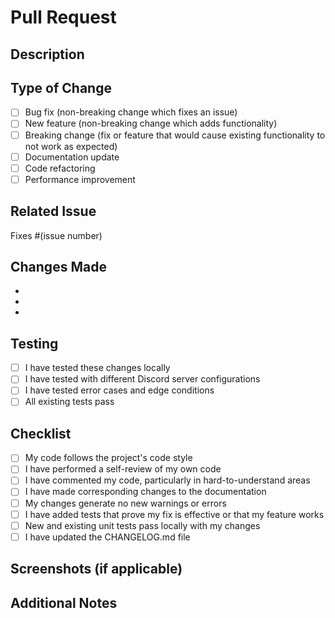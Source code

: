 # Pull Request

## Description

<!-- Provide a brief description of the changes in this PR -->

## Type of Change

<!-- Put an 'x' in the boxes that apply -->

- [ ] Bug fix (non-breaking change which fixes an issue)
- [ ] New feature (non-breaking change which adds functionality)
- [ ] Breaking change (fix or feature that would cause existing functionality to not work as expected)
- [ ] Documentation update
- [ ] Code refactoring
- [ ] Performance improvement

## Related Issue

<!-- Link to the issue this PR addresses (if applicable) -->

Fixes #(issue number)

## Changes Made

<!-- List the main changes made in this PR -->

-
-
-

## Testing

<!-- Describe the tests you ran to verify your changes -->

- [ ] I have tested these changes locally
- [ ] I have tested with different Discord server configurations
- [ ] I have tested error cases and edge conditions
- [ ] All existing tests pass

## Checklist

<!-- Put an 'x' in the boxes once completed -->

- [ ] My code follows the project's code style
- [ ] I have performed a self-review of my own code
- [ ] I have commented my code, particularly in hard-to-understand areas
- [ ] I have made corresponding changes to the documentation
- [ ] My changes generate no new warnings or errors
- [ ] I have added tests that prove my fix is effective or that my feature works
- [ ] New and existing unit tests pass locally with my changes
- [ ] I have updated the CHANGELOG.md file

## Screenshots (if applicable)

<!-- Add screenshots to help explain your changes -->

## Additional Notes

<!-- Add any additional notes or context about the PR here -->
